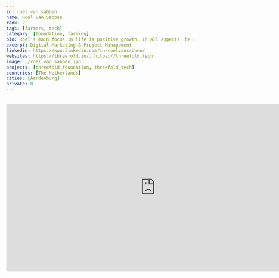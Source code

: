 ```yaml
---
id: roel_van_sabben
name: Roel van Sabben
rank: 2
tags: [farmers, tech]
category: [foundation, farming]
bio: Roel's main focus in life is positive growth. In all aspects, he seeks to push boundaries that help him, the people around him, or even people he does not even know. He's a firm believer of the ripple effect; the more positive ripples you send out, the more people are likely to be affected by them, to in their turn replicate the ripples. Being an Explorer is one of those ripples.
excerpt: Digital Marketing & Project Management
linkedin: https://www.linkedin.com/in/roelvansabben/
websites: https://threefold.io/, https://threefold.tech
image: ./roel_van_sabben.jpg
projects: [threefold_foundation, threefold_tech]
countries: [The Netherlands]
cities: [Aardenburg]
private: 0
---
```


<BR>

<iframe src="https://player.vimeo.com/video/414512583" width="800" height="450" frameborder="0" allow="autoplay; fullscreen" allowfullscreen></iframe>

<BR>


